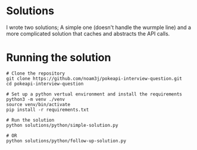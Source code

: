 # Solutions
I wrote two solutions; A simple one (doesn't handle the wurmple line) and a more complicated solution that caches and abstracts the API calls.

# Running the solution
```
# Clone the repository
git clone https://github.com/noam3j/pokeapi-interview-question.git
cd pokeapi-interview-question

# Set up a python vertual environment and install the requirements
python3 -m venv ./venv
source venv/bin/activate
pip install -r requirements.txt

# Run the solution
python solutions/python/simple-solution.py

# OR
python solutions/python/follow-up-solution.py
```